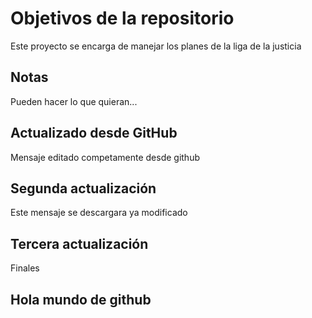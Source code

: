 # Objetivos de la repositorio

Este proyecto se encarga de manejar los planes de la liga de la justicia


## Notas
Pueden hacer lo que quieran...

## Actualizado desde GitHub
Mensaje editado competamente desde github

## Segunda actualización
Este mensaje se descargara ya modificado

## Tercera actualización
Finales

## Hola mundo de github
